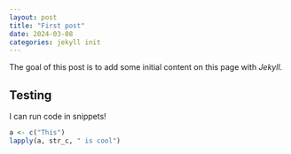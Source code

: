 ```yaml
---
layout: post
title: "First post"
date: 2024-03-08
categories: jekyll init
---
```


The goal of this post is to add some initial content on this page with _Jekyll_.

## Testing

I can run code in snippets!

```r
a <- c("This")
lapply(a, str_c, " is cool")
```


